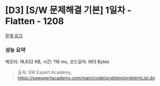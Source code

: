 # [D3] [S/W 문제해결 기본] 1일차 - Flatten - 1208 

[문제 링크](https://swexpertacademy.com/main/code/problem/problemDetail.do?contestProbId=AV139KOaABgCFAYh) 

### 성능 요약

메모리: 18,632 KB, 시간: 116 ms, 코드길이: 963 Bytes



> 출처: SW Expert Academy, https://swexpertacademy.com/main/code/problem/problemList.do